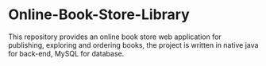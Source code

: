 # Online-Book-Store-Library
This repository provides an online book store web application for publishing, exploring and ordering books, the project is written in native java for back-end, MySQL for database.
